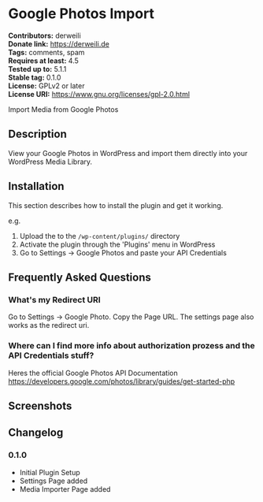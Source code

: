 # Google Photos Import #
**Contributors:** derweili  
**Donate link:** https://derweili.de  
**Tags:** comments, spam  
**Requires at least:** 4.5  
**Tested up to:** 5.1.1  
**Stable tag:** 0.1.0  
**License:** GPLv2 or later  
**License URI:** https://www.gnu.org/licenses/gpl-2.0.html  

Import Media from Google Photos

## Description ##

View your Google Photos in WordPress and import them directly into your WordPress Media Library.

## Installation ##

This section describes how to install the plugin and get it working.

e.g.

1. Upload the to the `/wp-content/plugins/` directory
2. Activate the plugin through the 'Plugins' menu in WordPress
3. Go to Settings -> Google Photos and paste your API Credentials

## Frequently Asked Questions ##

### What's my Redirect URI ###

Go to Settings -> Google Photo. Copy the Page URL.
The settings page also works as the redirect uri.

### Where can I find more info about authorization prozess and the API Credentials stuff? ###

Heres the official Google Photos API Documentation
https://developers.google.com/photos/library/guides/get-started-php

## Screenshots ##


## Changelog ##

### 0.1.0 ###
* Initial Plugin Setup
* Settings Page added
* Media Importer Page added
